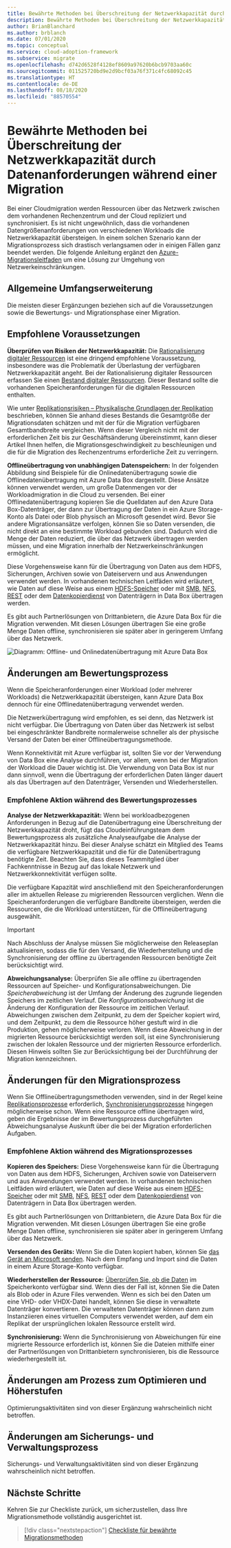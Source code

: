 ```yaml
---
title: Bewährte Methoden bei Überschreitung der Netzwerkkapazität durch Datenanforderungen während einer Migration
description: Bewährte Methoden bei Überschreitung der Netzwerkkapazität durch Datenanforderungen während einer Migration
author: BrianBlanchard
ms.author: brblanch
ms.date: 07/01/2020
ms.topic: conceptual
ms.service: cloud-adoption-framework
ms.subservice: migrate
ms.openlocfilehash: d742d6528f4128ef8609a97620b6bcb9703aa60c
ms.sourcegitcommit: 011525720bd9e2d9bcf03a76f371c4fc68092c45
ms.translationtype: HT
ms.contentlocale: de-DE
ms.lasthandoff: 08/18/2020
ms.locfileid: "88570554"
---
```

<!-- cSpell:ignore HDFS databox VHDX -->

# <a name="best-practices-when-data-requirements-exceed-network-capacity-during-a-migration-effort"></a>Bewährte Methoden bei Überschreitung der Netzwerkkapazität durch Datenanforderungen während einer Migration

Bei einer Cloudmigration werden Ressourcen über das Netzwerk zwischen dem vorhandenen Rechenzentrum und der Cloud repliziert und synchronisiert. Es ist nicht ungewöhnlich, dass die vorhandenen Datengrößenanforderungen von verschiedenen Workloads die Netzwerkkapazität übersteigen. In einem solchen Szenario kann der Migrationsprozess sich drastisch verlangsamen oder in einigen Fällen ganz beendet werden. Die folgende Anleitung ergänzt den [Azure-Migrationsleitfaden](../azure-migration-guide/index.md) um eine Lösung zur Umgehung von Netzwerkeinschränkungen.

## <a name="general-scope-expansion"></a>Allgemeine Umfangserweiterung

Die meisten dieser Ergänzungen beziehen sich auf die Voraussetzungen sowie die Bewertungs- und Migrationsphase einer Migration.

## <a name="suggested-prerequisites"></a>Empfohlene Voraussetzungen

**Überprüfen von Risiken der Netzwerkkapazität:** Die [Rationalisierung digitaler Ressourcen](../../digital-estate/rationalize.md) ist eine dringend empfohlene Voraussetzung, insbesondere was die Problematik der Überlastung der verfügbaren Netzwerkkapazität angeht. Bei der Rationalisierung digitaler Ressourcen erfassen Sie einen [Bestand digitaler Ressourcen](../../digital-estate/inventory.md). Dieser Bestand sollte die vorhandenen Speicheranforderungen für die digitalen Ressourcen enthalten.

Wie unter [Replikationsrisiken – Physikalische Grundlagen der Replikation](../migration-considerations/migrate/replicate.md#replication-risks---physics-of-replication) beschrieben, können Sie anhand dieses Bestands die Gesamtgröße der Migrationsdaten schätzen und mit der für die Migration verfügbaren Gesamtbandbreite vergleichen. Wenn dieser Vergleich nicht mit der erforderlichen Zeit bis zur Geschäftsänderung übereinstimmt, kann dieser Artikel Ihnen helfen, die Migrationsgeschwindigkeit zu beschleunigen und die für die Migration des Rechenzentrums erforderliche Zeit zu verringern.

**Offlineübertragung von unabhängigen Datenspeichern:** In der folgenden Abbildung sind Beispiele für die Onlinedatenübertragung sowie die Offlinedatenübertragung mit Azure Data Box dargestellt. Diese Ansätze können verwendet werden, um große Datenmengen vor der Workloadmigration in die Cloud zu versenden. Bei einer Offlinedatenübertragung kopieren Sie die Quelldaten auf den Azure Data Box-Datenträger, der dann zur Übertragung der Daten in ein Azure Storage-Konto als Datei oder Blob physisch an Microsoft gesendet wird. Bevor Sie andere Migrationsansätze verfolgen, können Sie so Daten versenden, die nicht direkt an eine bestimmte Workload gebunden sind. Dadurch wird die Menge der Daten reduziert, die über das Netzwerk übertragen werden müssen, und eine Migration innerhalb der Netzwerkeinschränkungen ermöglicht.

Diese Vorgehensweise kann für die Übertragung von Daten aus dem HDFS, Sicherungen, Archiven sowie von Dateiservern und aus Anwendungen verwendet werden. In vorhandenen technischen Leitfäden wird erläutert, wie Daten auf diese Weise aus einem [HDFS-Speicher](/azure/storage/blobs/data-lake-storage-migrate-on-premises-hdfs-cluster) oder mit [SMB](/azure/databox/data-box-deploy-copy-data), [NFS](/azure/databox/data-box-deploy-copy-data-via-nfs), [REST](/azure/databox/data-box-deploy-copy-data-via-rest) oder dem [Datenkopierdienst](/azure/databox/data-box-deploy-copy-data-via-copy-service) von Datenträgern in Data Box übertragen werden.

Es gibt auch Partnerlösungen von Drittanbietern, die Azure Data Box für die Migration verwenden. Mit diesen Lösungen übertragen Sie eine große Menge Daten offline, synchronisieren sie später aber in geringerem Umfang über das Netzwerk.

![Diagramm: Offline- und Onlinedatenübertragung mit Azure Data Box](../../_images/migrate/data-box.png)

## <a name="assess-process-changes"></a>Änderungen am Bewertungsprozess

Wenn die Speicheranforderungen einer Workload (oder mehrerer Workloads) die Netzwerkkapazität übersteigen, kann Azure Data Box dennoch für eine Offlinedatenübertragung verwendet werden.

Die Netzwerkübertragung wird empfohlen, es sei denn, das Netzwerk ist nicht verfügbar. Die Übertragung von Daten über das Netzwerk ist selbst bei eingeschränkter Bandbreite normalerweise schneller als der physische Versand der Daten bei einer Offlineübertragungsmethode.

Wenn Konnektivität mit Azure verfügbar ist, sollten Sie vor der Verwendung von Data Box eine Analyse durchführen, vor allem, wenn bei der Migration der Workload die Dauer wichtig ist. Die Verwendung von Data Box ist nur dann sinnvoll, wenn die Übertragung der erforderlichen Daten länger dauert als das Übertragen auf den Datenträger, Versenden und Wiederherstellen.

### <a name="suggested-action-during-the-assess-process"></a>Empfohlene Aktion während des Bewertungsprozesses

**Analyse der Netzwerkkapazität:** Wenn bei workloadbezogenen Anforderungen in Bezug auf die Datenübertragung eine Überschreitung der Netzwerkkapazität droht, fügt das Cloudeinführungsteam dem Bewertungsprozess als zusätzliche Analyseaufgabe die Analyse der Netzwerkkapazität hinzu. Bei dieser Analyse schätzt ein Mitglied des Teams die verfügbare Netzwerkkapazität und die für die Datenübertragung benötigte Zeit. Beachten Sie, dass dieses Teammitglied über Fachkenntnisse in Bezug auf das lokale Netzwerk und Netzwerkkonnektivität verfügen sollte.

Die verfügbare Kapazität wird anschließend mit den Speicheranforderungen aller im aktuellen Release zu migrierenden Ressourcen verglichen. Wenn die Speicheranforderungen die verfügbare Bandbreite übersteigen, werden die Ressourcen, die die Workload unterstützen, für die Offlineübertragung ausgewählt.

> [!IMPORTANT]
> Nach Abschluss der Analyse müssen Sie möglicherweise den Releaseplan aktualisieren, sodass die für den Versand, die Wiederherstellung und die Synchronisierung der offline zu übertragenden Ressourcen benötigte Zeit berücksichtigt wird.

**Abweichungsanalyse:** Überprüfen Sie alle offline zu übertragenden Ressourcen auf Speicher- und Konfigurationsabweichungen. Die *Speicherabweichung* ist der Umfang der Änderung des zugrunde liegenden Speichers im zeitlichen Verlauf. Die *Konfigurationsabweichung* ist die Änderung der Konfiguration der Ressource im zeitlichen Verlauf. Abweichungen zwischen dem Zeitpunkt, zu dem der Speicher kopiert wird, und dem Zeitpunkt, zu dem die Ressource höher gestuft wird in die Produktion, gehen möglicherweise verloren. Wenn diese Abweichung in der migrierten Ressource berücksichtigt werden soll, ist eine Synchronisierung zwischen der lokalen Ressource und der migrierten Ressource erforderlich. Diesen Hinweis sollten Sie zur Berücksichtigung bei der Durchführung der Migration kennzeichnen.

## <a name="migration-process-changes"></a>Änderungen für den Migrationsprozess

Wenn Sie Offlineübertragungsmethoden verwenden, sind in der Regel keine [Replikationsprozesse](../migration-considerations/migrate/replicate.md) erforderlich, [Synchronisierungsprozesse](../migration-considerations/migrate/replicate.md) hingegen möglicherweise schon. Wenn eine Ressource offline übertragen wird, geben die Ergebnisse der im Bewertungsprozess durchgeführten Abweichungsanalyse Auskunft über die bei der Migration erforderlichen Aufgaben.

### <a name="suggested-action-during-the-migration-process"></a>Empfohlene Aktion während des Migrationsprozesses

**Kopieren des Speichers:** Diese Vorgehensweise kann für die Übertragung von Daten aus dem HDFS, Sicherungen, Archiven sowie von Dateiservern und aus Anwendungen verwendet werden. In vorhandenen technischen Leitfäden wird erläutert, wie Daten auf diese Weise aus einem [HDFS-Speicher](/azure/storage/blobs/data-lake-storage-migrate-on-premises-hdfs-cluster) oder mit [SMB](/azure/databox/data-box-deploy-copy-data), [NFS](/azure/databox/data-box-deploy-copy-data-via-nfs), [REST](/azure/databox/data-box-deploy-copy-data-via-rest) oder dem [Datenkopierdienst](/azure/databox/data-box-deploy-copy-data-via-copy-service) von Datenträgern in Data Box übertragen werden.

Es gibt auch Partnerlösungen von Drittanbietern, die Azure Data Box für die Migration verwenden. Mit diesen Lösungen übertragen Sie eine große Menge Daten offline, synchronisieren sie später aber in geringerem Umfang über das Netzwerk.

**Versenden des Geräts:** Wenn Sie die Daten kopiert haben, können Sie [das Gerät an Microsoft senden](/azure/databox/data-box-deploy-picked-up). Nach dem Empfang und Import sind die Daten in einem Azure Storage-Konto verfügbar.

**Wiederherstellen der Ressource:** [Überprüfen Sie, ob die Daten](/azure/databox/data-box-deploy-picked-up#verify-data-upload-to-azure) im Speicherkonto verfügbar sind. Wenn dies der Fall ist, können Sie die Daten als Blob oder in Azure Files verwenden. Wenn es sich bei den Daten um eine VHD- oder VHDX-Datei handelt, können Sie diese in verwaltete Datenträger konvertieren. Die verwalteten Datenträger können dann zum Instanziieren eines virtuellen Computers verwendet werden, auf dem ein Replikat der ursprünglichen lokalen Ressource erstellt wird.

**Synchronisierung:** Wenn die Synchronisierung von Abweichungen für eine migrierte Ressource erforderlich ist, können Sie die Dateien mithilfe einer der Partnerlösungen von Drittanbietern synchronisieren, bis die Ressource wiederhergestellt ist.

## <a name="optimize-and-promote-process-changes"></a>Änderungen am Prozess zum Optimieren und Höherstufen

Optimierungsaktivitäten sind von dieser Ergänzung wahrscheinlich nicht betroffen.

## <a name="secure-and-manage-process-changes"></a>Änderungen am Sicherungs- und Verwaltungsprozess

Sicherungs- und Verwaltungsaktivitäten sind von dieser Ergänzung wahrscheinlich nicht betroffen.

## <a name="next-steps"></a>Nächste Schritte

Kehren Sie zur Checkliste zurück, um sicherzustellen, dass Ihre Migrationsmethode vollständig ausgerichtet ist.

> [!div class="nextstepaction"]
> [Checkliste für bewährte Migrationsmethoden](./index.md)
